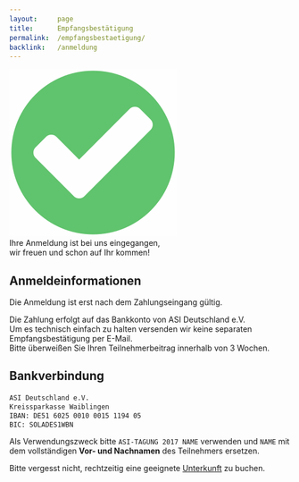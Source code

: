 ```yaml
---
layout:     page
title:      Empfangsbestätigung
permalink:  /empfangsbestaetigung/
backlink:   /anmeldung
---
```


<div class="o-flag u-margin-bottom">
    <div class="o-flag__img"><img style="opacity: .8" src="/assets/img/check.svg" alt=""></div>
    <div class="o-flag__body u-text-large">Ihre Anmeldung ist bei uns eingegangen,<br>wir freuen und schon auf Ihr kommen!</div>
</div>

## Anmelde&shy;informationen

<div class="c-alert">
    Die Anmeldung ist erst nach dem Zahlungseingang gültig.
</div>

Die Zahlung erfolgt auf das Bankkonto von ASI Deutschland e.V.
<br>Um es technisch einfach zu halten versenden wir keine separaten Empfangsbestätigung per E-Mail.
<br>Bitte überweißen Sie Ihren Teilnehmerbeitrag innerhalb von 3 Wochen.

## Bankverbindung

    ASI Deutschland e.V.
    Kreissparkasse Waiblingen
    IBAN: DE51 6025 0010 0015 1194 05
    BIC: SOLADES1WBN

Als Verwendungszweck bitte ```ASI-TAGUNG 2017 NAME``` verwenden und ```NAME``` mit dem vollständigen **Vor- und Nachnamen** des Teilnehmers ersetzen.

<div class="c-alert">
    Bitte vergesst nicht, rechtzeitig eine geeignete <a href="/unterkunft/">Unterkunft</a> zu buchen.
</div>
